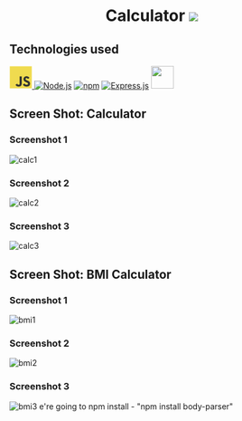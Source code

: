 <H1 align="center">Calculator <img src=https://user-images.githubusercontent.com/78539161/181079170-d5f38835-4dca-4664-88c3-4fe8c1215d49.png height="40"></H1>
<H2>Technologies used</H2>
<a href="https://developer.mozilla.org/en-US/docs/Web/JavaScript" target="_blank" rel="noreferrer"> <img src="https://raw.githubusercontent.com/devicons/devicon/master/icons/javascript/javascript-original.svg" alt="javascript" width="40" height="40"/> </a>
<a href="https://nodejs.org/api/" target="_blank" rel="noreferrer"><img src="https://upload.wikimedia.org/wikipedia/commons/thumb/d/d9/Node.js_logo.svg/128px-Node.js_logo.svg.png" alt="Node.js" width="60"></a>
<a href="https://www.npmjs.com/" target="_blank" rel="noreferrer"><img src="https://user-images.githubusercontent.com/78539161/180617223-47849d60-5538-43b7-8474-77d9db58728b.png" alt="npm" width="40"></a>
<a href="https://expressjs.com/" target="_blank" rel="noreferrer"><img src="https://user-images.githubusercontent.com/78539161/180755429-687cd845-0559-4140-9069-4a453ac307b7.png" alt="Express.js" height="18"></a>
<a href="https://hyper.is/" target="_blank" rel="noreferrer"><img src="https://user-images.githubusercontent.com/78539161/180262577-2538fca2-5701-4db4-a2fd-0871adc4af84.svg" width="40" height="40"></a>


<H2>Screen Shot: Calculator</H2>
<H3>Screenshot 1</H3>

![calc1](https://user-images.githubusercontent.com/78539161/181614673-0cb25279-8282-4ce9-9a9c-41a013f623df.png)

<H3>Screenshot 2</H3>

![calc2](https://user-images.githubusercontent.com/78539161/181614696-01665821-51c5-4d38-924a-a64c8ef4356d.png)

<H3>Screenshot 3</H3>

![calc3](https://user-images.githubusercontent.com/78539161/181614710-560f8ae3-b557-47a2-b1fa-96d56a6344d5.png)

<H2>Screen Shot: BMI Calculator</H2>
<H3>Screenshot 1</H3>

![bmi1](https://user-images.githubusercontent.com/78539161/181614737-f44fa9db-171c-4e2f-b884-f99f3c57fe35.png)

<H3>Screenshot 2</H3>

![bmi2](https://user-images.githubusercontent.com/78539161/181614721-56c36f48-8609-46bb-9fb4-6d982576c084.png)

<H3>Screenshot 3</H3>

![bmi3](https://user-images.githubusercontent.com/78539161/181614795-8aab372f-974e-42eb-a264-7571b0552e11.png)
e're going to npm install - "npm install body-parser"
